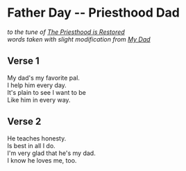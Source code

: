 # Father Day -- Priesthood Dad
_to the tune of [The Priesthood is Restored](https://www.churchofjesuschrist.org/music/library/childrens-songbook/the-priesthood-is-restored?lang=eng)   
words taken with slight modification from [My Dad](https://www.churchofjesuschrist.org/music/library/childrens-songbook/my-dad?lang=eng)_   

## Verse 1
My dad's my favorite pal.  
I help him every day.  
It's plain to see I want to be  
Like him in every way.  

## Verse 2
He teaches honesty.  
Is best in all I do.  
I'm very glad that he's my dad.  
I know he loves me, too.  
